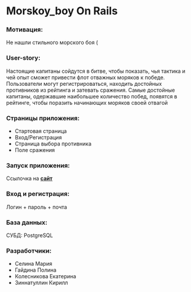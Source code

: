 # Morskoy_boy On Rails 

### Мотивация:

Не нашли стильного морского боя (

### User-story:

Настоящие капитаны сойдутся в битве, чтобы показать, чья тактика и чей опыт сможет привести флот отважных моряков к победе.
Пользователи могут регистрироваться, находить достойных противников из рейтинга и затевать сражения.
Самые достойные капитаны, одержавшие наибольшее количество побед, появятся в рейтинге, чтобы поразить начинающих моряков своей отвагой

### Страницы приложения:

* Стартовая страница
* Вход/Регистрация
* Страница выбора противника
* Поле сражения

### Запуск приложения:

Ссылочка на **[сайт](https://web-battleship-c9k4.onrender.com)**

### Вход и регистрация:

Логин + пароль + почта

### База данных:
СУБД: PostgreSQL

### Разработчики:
* Селина Мария 
* Гайдина Полина 
* Колесникова Екатерина 
* Зиннатуллин Кирилл 